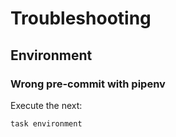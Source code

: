 <!-- Space: ~815773537 -->
<!-- Parent: GithubPage -->
<!-- Title: Troubleshooting GithubPage -->

# Troubleshooting

## Environment

### Wrong pre-commit with pipenv

Execute the next:

```{.bash}
task environment
```

